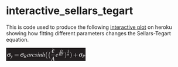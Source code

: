 # interactive_sellars_tegart

This is code used to produce the following [interactive plot](https://fittingsellarstegart.herokuapp.com/main) on heroku showing how fitting different parameters changes the Sellars-Tegart equation. 

![alt text](https://github.com/InigoEHowe/interactive_sellars_tegart/blob/main/STequation.png "Logo Title Text 1")
